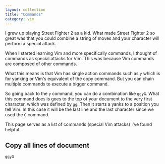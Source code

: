 ```yaml
---
layout: collection
title: "Commands"
category: vim
---
```


I grew up playing Street Fighter 2 as a kid. What made Street Fighter 2 so great was that you could combine a string of moves and your character will perform a special attack.

When I started learning Vim and more specifically commands, I thought of commands as special attacks for Vim. This was because Vim commands are composed of other commands. 

What this means is that Vim has single action commands such as `y` which is for yanking or Vim's equivalent of the copy command. But you can chain multiple commands to execute a bigger command.

So going back to the `y` command, you can do a combination like `ggyG`. What this command does is goes to the top of your document to the very first character, which was defined by `gg`. Then it starts a yanks to a position you tell Vim. In this case it will be the last line and the last character since we used the `G` command.

This page serves as a list of commands (special Vim attacks) I've found helpful.

## Copy all lines of document
`ggyG` 
